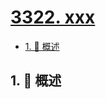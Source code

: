 # [3322. xxx](https://github.com/Tdahuyou/TNotes.leetcode/tree/main/notes/3322.%20xxx)

<!-- region:toc -->

- [1. 📝 概述](#1--概述)

<!-- endregion:toc -->

## 1. 📝 概述
